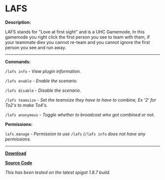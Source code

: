 # LAFS

**Description:**

LAFS stands for "Love at first sight" and is a UHC Gamemode, In this gamemode you right click the first person you see to team with them, if your teammate dies you cannot re-team and you cannot ignore the first person you see and run away.

___

**Commands:**

`/lafs info` - *View plugin information.*

`/lafs enable` - *Enable the scenario.*

`/lafs disable` - *Disable the scenario.*

`/lafs teamsize` - *Set the teamsize they have to have to combine, Ex '2' for To2's to make To4's.*

`/lafs anonymous` - *Toggle whether to broadcast who got combined or not.*

**Permissions:**

`lafs.manage` - *Permission to use* `/lafs` *(*`/lafs info` *does not have any permissions.*
___

[**Download**](https://github.com/LeonTG77/LAFS/releases)

[**Source Code**](https://github.com/LeonTG77/LAFS)

*This has been tested on the latest spigot 1.8.7 build.*
